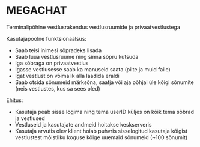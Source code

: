 # MEGACHAT
Terminalipõhine vestlusrakendus vestlusruumide ja privaatvestlustega

Kasutajapoolne funktsionaalsus:
* Saab teisi inimesi sõpradeks lisada
* Saab luua vestlusruume ning sinna sõpru kutsuda
* Iga sõbraga on privaatvestlus
* Igasse vestlusesse saab ka manuseid saata (pilte ja muid faile)
* Igat vestlust on võimalik alla laadida eraldi
* Saab otsida sõnumeid märksõna, saatja või aja põhjal üle kõigi sõnumite (neis vestlustes, kus sa sees oled)

Ehitus:
* Kasutaja peab sisse logima ning tema userID küljes on kõik tema sõbrad ja vestlused
* Vestluseid ja kasutajate andmeid hoitakse keskserveris
* Kasutaja arvutis olev klient hoiab puhvris sisselogitud kasutaja kõigist vestlustest mõistliku koguse kõige uuemaid sõnumeid (~100 sõnumit)
